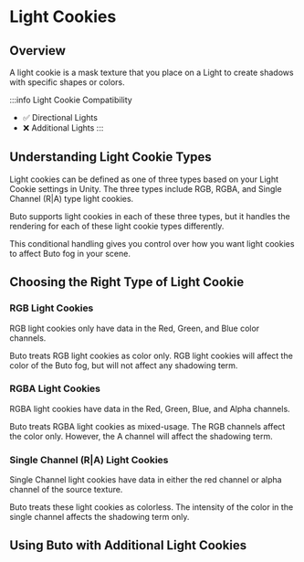 
# Light Cookies

## Overview
A light cookie is a mask texture that you place on a Light to create shadows with specific shapes or colors.

:::info Light Cookie Compatibility
- ✅ Directional Lights
- ❌ Additional Lights
:::

## Understanding Light Cookie Types
Light cookies can be defined as one of three types based on your Light Cookie settings in Unity. The three types include RGB, RGBA, and Single Channel (R|A) type light cookies.

Buto supports light cookies in each of these three types, but it handles the rendering for each of these light cookie types differently.

This conditional handling gives you control over how you want light cookies to affect Buto fog in your scene.

## Choosing the Right Type of Light Cookie

### RGB Light Cookies
RGB light cookies only have data in the Red, Green, and Blue color channels.

Buto treats RGB light cookies as color only. RGB light cookies will affect the color of the Buto fog, but will not affect any shadowing term.

### RGBA Light Cookies
RGBA light cookies have data in the Red, Green, Blue, and Alpha channels.

Buto treats RGBA light cookies as mixed-usage. The RGB channels affect the color only. However, the A channel will affect the shadowing term.

### Single Channel (R|A) Light Cookies
Single Channel light cookies have data in either the red channel or alpha channel of the source texture.

Buto treats these light cookies as colorless. The intensity of the color in the single channel affects the shadowing term only.

## Using Buto with Additional Light Cookies


